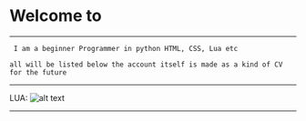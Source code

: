 # Welcome to 
____
  ``` I am a beginner Programmer in python HTML, CSS, Lua etc``` 

   ```all will be listed below the account itself is made as a kind of CV for the future```
___
LUA: 
![alt text](https://github.com/DBOYttt/DBOYttt/blob/main/unknown%20(2).png?raw=true "Logo Title Text 1")
____
